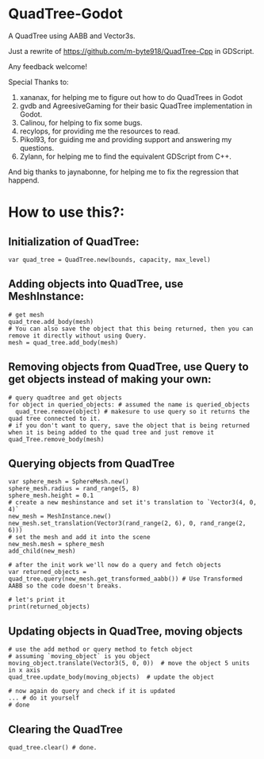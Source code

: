 # QuadTree-Godot
A QuadTree using AABB and Vector3s.

Just a rewrite of https://github.com/m-byte918/QuadTree-Cpp in GDScript.

Any feedback welcome!

Special Thanks to:
1. xananax, for helping me to figure out how to do QuadTrees in Godot
2. gvdb and AgreesiveGaming for their basic QuadTree implementation in Godot.
3. Calinou, for helping to fix some bugs.
4. recylops, for providing me the resources to read.
5. Pikol93, for guiding me and providing support and answering my questions.
6. Zylann, for helping me to find the equivalent GDScript from C++.  

And big thanks to jaynabonne, for helping me to fix the regression that happend.

# How to use this?:
## Initialization of QuadTree:
```gdscript
var quad_tree = QuadTree.new(bounds, capacity, max_level)
```
## Adding objects into QuadTree, use MeshInstance:
```gdscript
# get mesh
quad_tree.add_body(mesh)  
# You can also save the object that this being returned, then you can remove it directly without using Query.
mesh = quad_tree.add_body(mesh)
```
## Removing objects from QuadTree, use Query to get objects instead of making your own:
```gdscript
# query quadtree and get objects
for object in queried_objects: # assumed the name is queried_objects
  quad_tree.remove(object) # makesure to use query so it returns the quad tree connected to it.
# if you don't want to query, save the object that is being returned when it is being added to the quad tree and just remove it
quad_Tree.remove_body(mesh)
```
## Querying objects from QuadTree
```gdscript
var sphere_mesh = SphereMesh.new()
sphere_mesh.radius = rand_range(5, 8)
sphere_mesh.height = 0.1
# create a new meshinstance and set it's translation to `Vector3(4, 0, 4)`
new_mesh = MeshInstance.new()
new_mesh.set_translation(Vector3(rand_range(2, 6), 0, rand_range(2, 6)))
# set the mesh and add it into the scene
new_mesh.mesh = sphere_mesh
add_child(new_mesh)
  
# after the init work we'll now do a query and fetch objects
var returned_objects = quad_tree.query(new_mesh.get_transformed_aabb()) # Use Transformed AABB so the code doesn't breaks.
  
# let's print it
print(returned_objects)
```
## Updating objects in QuadTree, moving objects
```gdscript
# use the add method or query method to fetch object
# assuming `moving_object` is you object
moving_object.translate(Vector3(5, 0, 0))  # move the object 5 units in x axis
quad_tree.update_body(moving_objects)  # update the object

# now again do query and check if it is updated
... # do it yourself
# done
```
## Clearing the QuadTree
```gdscript
quad_tree.clear() # done.
```

